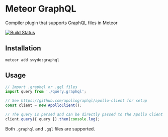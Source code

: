 # Meteor GraphQL
Compiler plugin that supports GraphQL files in Meteor

[![Build Status](https://travis-ci.org/Swydo/meteor-graphql.svg?branch=master)](https://travis-ci.org/Swydo/meteor-graphql)

## Installation
```
meteor add swydo:graphql
```

## Usage
```js
// Import .graphql or .gql files
import query from './query.graphql';

// See https://github.com/apollographql/apollo-client for setup
const client = new ApolloClient();

// The query is parsed and can be directly passed to the Apollo Client
client.query({ query }).then(console.log);
```

Both `.graphql` and `.gql` files are supported.
